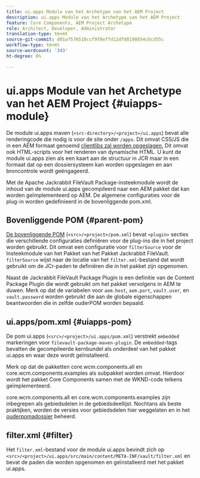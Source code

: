 ```yaml
---
title: ui.apps Module van het Archetype van het AEM Project
description: ui.apps Module van het Archetype van het AEM Project
feature: Core Components, AEM Project Archetype
role: Architect, Developer, Administrator
translation-type: tm+mt
source-git-commit: d01a7576518ccf9f0effd12dfd8198854c6cd55c
workflow-type: tm+mt
source-wordcount: '343'
ht-degree: 0%

---
```



# ui.apps Module van het Archetype van het AEM Project {#uiapps-module}

De module ui.apps maven (`<src-directory>/<project>/ui.apps`) bevat alle renderingcode die nodig is voor de site onder `/apps`. Dit omvat CSS/JS die in een AEM formaat genoemd [clientlibs zal worden opgeslagen.](uifrontend.md#clientlibs) Dit omvat ook HTML-scripts voor het renderen van dynamische HTML. U kunt de module ui.apps zien als een kaart aan de structuur in JCR maar in een formaat dat op een dossiersysteem kan worden opgeslagen en aan broncontrole wordt geëngageerd.

Met de Apache Jackrabbit FileVault Package-insteekmodule wordt de inhoud van de module ui.apps gecompileerd naar een AEM pakket dat kan worden geïmplementeerd op AEM. De algemene configuraties voor de plug-in worden gedefinieerd in de bovenliggende pom.xml.

## Bovenliggende POM {#parent-pom}

[De bovenliggende POM](/help/developing/archetype/using.md#parent-pom) (`<src>/<project>/pom.xml`) bevat  `<plugin>` secties die verschillende configuraties definiëren voor de plug-ins die in het project worden gebruikt. Dit omvat een configuratie voor `filterSource` voor de Insteekmodule van het Pakket van het Pakket Jackrabbit FileVault. `filterSource` wijst naar de locatie van het `filter.xml`-bestand dat wordt gebruikt om de JCr-paden te definiëren die in het pakket zijn opgenomen.

Naast de Jackrabbit FileVault Package Plugin is een definitie van de Content Package Plugin die wordt gebruikt om het pakket vervolgens in AEM te duwen. Merk op dat de variabelen voor `aem.host`, `aem.port`, `vault.user`, en `vault.password` worden gebruikt die aan de globale eigenschappen beantwoorden die in zelfde ouderPOM worden bepaald.

## ui.apps/pom.xml {#uiapps-pom}

De pom ui.apps (`<src>/<project>/ui.apps/pom.xml`) verstrekt `embedded` markeringen voor `filevault-package-maven-plugin`. De `embedded`-tags bevatten de gecompileerde kernbundel als onderdeel van het pakket ui.apps en waar deze wordt geïnstalleerd.

Merk op dat de pakketten core.wcm.components.all en core.wcm.components.examples als subpakket worden omvat. Hierdoor wordt het pakket Core Components samen met de WKND-code telkens geïmplementeerd.

core.wcm.components.all en core.wcm.components.examples zijn inbegrepen als gebiedsdelen in de gebiedsdeellijst. Nochtans als beste praktijken, worden de versies voor gebiedsdelen hier weggelaten en in het [ouderpomadossier](/help/developing/archetype/using.md#core-components) beheerd.

## filter.xml {#filter}

Het `filter.xml`-bestand voor de module ui.apps bevindt zich op `<src>/<project>/ui.apps/src/main/content/META-INF/vault/filter.xml` en bevat de paden die worden opgenomen en geïnstalleerd met het pakket ui.apps.
